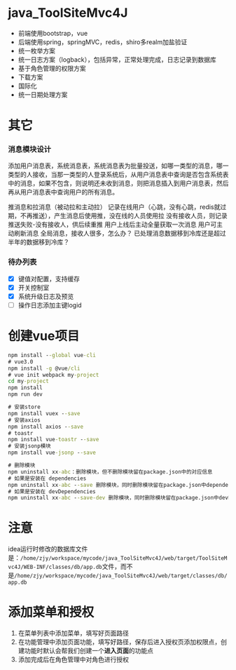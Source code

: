# java_ToolSiteMvc4J
- 前端使用bootstrap，vue
- 后端使用spring，springMVC，redis，shiro多realm加盐验证
- 统一枚举方案
- 统一日志方案（logback），包括异常，正常处理完成，日志记录到数据库
- 基于角色管理的权限方案
- 下载方案
- 国际化
- 统一日期处理方案

# 其它
### 消息模块设计
添加用户消息表，系统消息表，系统消息表为批量投送，如哪一类型的消息，哪一类型的人接收，当那一类型的人登录系统后，从用户消息表中查询是否包含系统表中的消息，如果不包含，则说明还未收到消息，则把消息插入到用户消息表，然后再从用户消息表中查询用户的所有消息。

推消息和拉消息（被动拉和主动拉）
记录在线用户（心跳，没有心跳，redis就过期，不再推送），产生消息后使用推，没在线的人员使用拉
没有接收人员，则记录推送失败-没有接收人，供后续重推
用户上线后主动全量获取一次消息
用户可主动刷新消息
全局消息，接收人很多，怎么办？
已处理消息数据移到冷库还是超过半年的数据移到冷库？

### 待办列表
- [x] 键值对配置，支持缓存
- [x] 开关控制室
- [x] 系统升级日志及预览
- [ ] 操作日志添加主键logid

# 创建vue项目
~~~ cmd
npm install --global vue-cli
# vue3.0
npm install -g @vue/cli
# vue init webpack my-project
cd my-project
npm install
npm run dev
~~~
~~~ cmd
# 安装store
npm install vuex --save
# 安装axios
npm install axios --save
# toastr
npm install vue-toastr --save
# 安装jsonp模块
npm install vue-jsonp --save

# 删除模块
npm uninstall xx-abc：删除模块，但不删除模块留在package.json中的对应信息
# 如果是安装在 dependencies
npm uninstall xx-abc --save 删除模块，同时删除模块留在package.json中dependencies下的对应信息
# 如果是安装在 devDependencies
npm uninstall xx-abc --save-dev 删除模块，同时删除模块留在package.json中devDependencies下的对应信息
~~~

# 注意
idea运行时修改的数据库文件是：`/home/zjy/workspace/mycode/java_ToolSiteMvc4J/web/target/ToolSiteMvc4J/WEB-INF/classes/db/app.db`文件，而不是`/home/zjy/workspace/mycode/java_ToolSiteMvc4J/web/target/classes/db/app.db`

# 添加菜单和授权
1. 在菜单列表中添加菜单，填写好页面路径
2. 在功能管理中添加页面功能，填写好路径，保存后进入授权页添加权限点，创建功能时默认会帮我们创建一个**进入页面**的功能点
3. 添加完成后在角色管理中对角色进行授权
